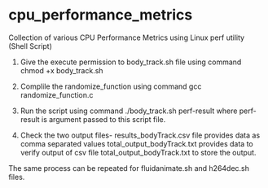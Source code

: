 # cpu_performance_metrics
Collection of various CPU Performance Metrics using Linux perf utility (Shell Script) 

1) Give the execute permission to body_track.sh file using command chmod +x body_track.sh

2) Complile the randomize_function using command
                  gcc randomize_function.c

3) Run the script using command
		  ./body_track.sh perf-result
where perf-result is argument passed to this script file.


4) Check the two output files-
	results_bodyTrack.csv file provides data as comma separated values
	total_output_bodyTrack.txt provides data to verify output of csv file
 total_output_bodyTrack.txt to store the output.
 
 
 The same process can be repeated for fluidanimate.sh and h264dec.sh files.
